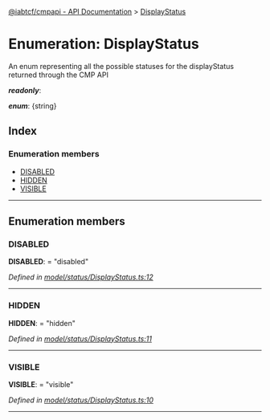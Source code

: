 [@iabtcf/cmpapi - API Documentation](../README.md) > [DisplayStatus](../enums/displaystatus.md)

# Enumeration: DisplayStatus

An enum representing all the possible statuses for the displayStatus returned through the CMP API

*__readonly__*: 

*__enum__*: {string}

## Index

### Enumeration members

* [DISABLED](displaystatus.md#disabled)
* [HIDDEN](displaystatus.md#hidden)
* [VISIBLE](displaystatus.md#visible)

---

## Enumeration members

<a id="disabled"></a>

###  DISABLED

**DISABLED**:  = "disabled"

*Defined in [model/status/DisplayStatus.ts:12](https://github.com/chrispaterson/iabtcf-es/blob/0b97360/modules/cmpapi/src/model/status/DisplayStatus.ts#L12)*

___
<a id="hidden"></a>

###  HIDDEN

**HIDDEN**:  = "hidden"

*Defined in [model/status/DisplayStatus.ts:11](https://github.com/chrispaterson/iabtcf-es/blob/0b97360/modules/cmpapi/src/model/status/DisplayStatus.ts#L11)*

___
<a id="visible"></a>

###  VISIBLE

**VISIBLE**:  = "visible"

*Defined in [model/status/DisplayStatus.ts:10](https://github.com/chrispaterson/iabtcf-es/blob/0b97360/modules/cmpapi/src/model/status/DisplayStatus.ts#L10)*

___

